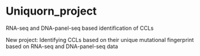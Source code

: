 # Uniquorn_project
RNA-seq and DNA-panel-seq based identification of CCLs 

New project: Identifying CCLs based on their unique mutational fingerprint based on RNA-seq and DNA-panel-seq data
